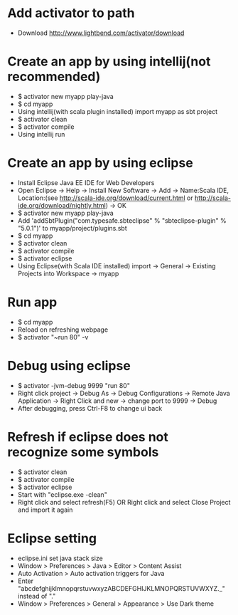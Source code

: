 Add activator to path
=====
* Download http://www.lightbend.com/activator/download

Create an app by using intellij(not recommended)
=====
* $ activator new myapp play-java
* $ cd myapp
* Using intellij(with scala plugin installed) import myapp as sbt project
* $ activator clean
* $ activator compile
* Using intellij run

Create an app by using eclipse
=====
* Install Eclipse Java EE IDE for Web Developers
* Open Eclipse -> Help -> Install New Software -> Add -> Name:Scala IDE, Location:(see http://scala-ide.org/download/current.html or http://scala-ide.org/download/nightly.html) -> OK
* $ activator new myapp play-java
* Add 'addSbtPlugin("com.typesafe.sbteclipse" % "sbteclipse-plugin" % "5.0.1")' to myapp/project/plugins.sbt
* $ cd myapp
* $ activator clean
* $ activator compile
* $ activator eclipse
* Using Eclipse(with Scala IDE installed) import -> General -> Existing Projects into Workspace -> myapp

Run app
=====
* $ cd myapp
* Reload on refreshing webpage
* $ activator "~run 80" -v

Debug using eclipse
=====
* $ activator -jvm-debug 9999 "run 80"
* Right click project -> Debug As -> Debug Configurations -> Remote Java Application -> Right Click and new -> change port to 9999 -> Debug
* After debugging, press Ctrl-F8 to change ui back

Refresh if eclipse does not recognize some symbols
=====
* $ activator clean
* $ activator compile
* $ activator eclipse
* Start with "eclipse.exe -clean"
* Right click and select refresh(F5) OR Right click and select Close Project and import it again

Eclipse setting
=====
* eclipse.ini set java stack size
* Window > Preferences > Java > Editor > Content Assist
* Auto Activation > Auto activation triggers for Java
* Enter "abcdefghijklmnopqrstuvwxyzABCDEFGHIJKLMNOPQRSTUVWXYZ._" instead of "."
* Window > Preferences > General > Appearance > Use Dark theme
